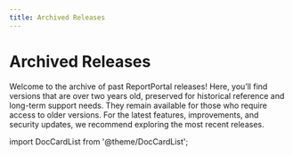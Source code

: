 ```yaml
---
title: Archived Releases
---
```


# Archived Releases

Welcome to the archive of past ReportPortal releases! Here, you’ll find versions that are over two years old, preserved for historical reference and long-term support needs.
They remain available for those who require access to older versions. For the latest features, improvements, and security updates, we recommend exploring the most recent releases.

import DocCardList from '@theme/DocCardList';

<DocCardList />
